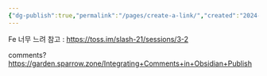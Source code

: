 ```yaml
---
{"dg-publish":true,"permalink":"/pages/create-a-link/","created":"2024-08-19","updated":"2024-08-20T23:17:00"}
---
```


Fe 너무 느려
참고 :
https://toss.im/slash-21/sessions/3-2

comments? https://garden.sparrow.zone/Integrating+Comments+in+Obsidian+Publish